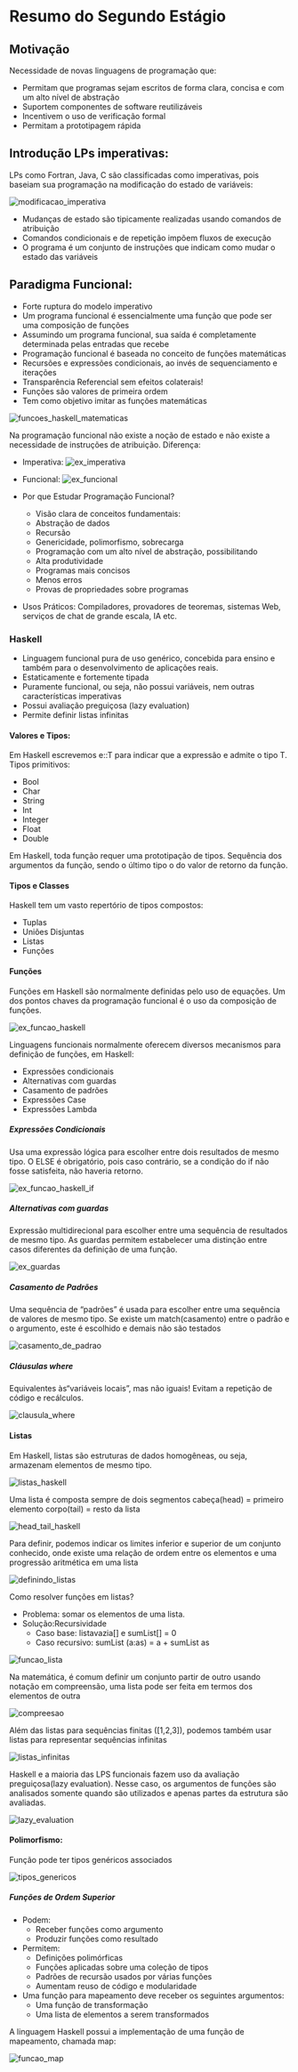 # Resumo do Segundo Estágio

## Motivação
Necessidade de novas linguagens de programação que:

- Permitam que programas sejam escritos de forma clara, concisa e com um alto nível de abstração
- Suportem componentes de software reutilizáveis
- Incentivem o uso de verificação formal
- Permitam a prototipagem rápida

## Introdução LPs imperativas:

LPs como Fortran, Java, C são classificadas como imperativas, pois baseiam sua programação na modificação do estado de variáveis:

![modificacao_imperativa](imagens/modificacao_imperativa.png)

- Mudanças de estado são tipicamente realizadas usando comandos de atribuição
- Comandos condicionais e de repetição impõem fluxos de execução 
- O programa é um conjunto de instruções que indicam como mudar o estado das variáveis

## Paradigma Funcional:
- Forte ruptura do modelo imperativo
- Um programa funcional é essencialmente uma função que pode ser uma composição de funções
- Assumindo um programa funcional, sua saída é completamente determinada pelas entradas que recebe
- Programação funcional é baseada no conceito de funções matemáticas
- Recursões e expressões condicionais, ao invés de sequenciamento e iterações
- Transparência Referencial sem efeitos colaterais!
- Funções são valores de primeira ordem
- Tem como objetivo imitar as funções matemáticas

![funcoes_haskell_matematicas](imagens/funcoes_haskell_matematicas.png)

Na programação funcional não existe a noção de estado e não existe a necessidade de instruções de atribuição. Diferença:
- Imperativa:
![ex_imperativa](imagens/ex_imperativa.png)

- Funcional:
![ex_funcional](imagens/ex_funcional.png)

- Por que Estudar Programação Funcional?
	* Visão clara de conceitos fundamentais:
	* Abstração de dados
	* Recursão
	* Genericidade, polimorfismo, sobrecarga
	* Programação com um alto nível de abstração, possibilitando
	* Alta produtividade
	* Programas mais concisos
	* Menos erros
	* Provas de propriedades sobre programas

- Usos Práticos: Compiladores, provadores de teoremas, sistemas Web, serviços de chat de grande escala, IA etc.

### Haskell
- Linguagem funcional pura de uso genérico, concebida para ensino e também para o	desenvolvimento de aplicações reais.
- Estaticamente e fortemente tipada
- Puramente funcional, ou seja, não possui variáveis, nem outras características imperativas
- Possui avaliação preguiçosa (lazy evaluation)
- Permite definir listas infinitas

#### Valores e Tipos:
Em Haskell escrevemos e::T para indicar que a expressão e admite o tipo T. Tipos primitivos:
- Bool
- Char
- String
- Int
- Integer
- Float
- Double

Em Haskell, toda função requer uma prototipação de tipos. Sequência dos argumentos da função, sendo o último tipo o do valor de retorno da função.

#### Tipos e Classes
Haskell tem um vasto repertório de tipos compostos:
- Tuplas
- Uniões Disjuntas
- Listas
- Funções

#### Funções
Funções em Haskell são normalmente definidas pelo uso de equações. Um dos pontos chaves da programação funcional é o uso da composição de funções.

![ex_funcao_haskell](imagens/ex_funcao_haskell.png)

Linguagens funcionais normalmente oferecem diversos mecanismos para definição de funções, em Haskell:
- Expressões condicionais
- Alternativas com guardas
- Casamento de padrões
- Expressões Case
- Expressões Lambda

##### Expressões Condicionais
Usa uma expressão lógica para escolher entre dois resultados de mesmo tipo. O ELSE é obrigatório, pois caso contrário, se a condição do if não fosse satisfeita, não haveria retorno.

![ex_funcao_haskell_if](imagens/ex_funcao_haskell_if.png)

##### Alternativas com guardas
Expressão multidirecional para escolher entre uma sequência de resultados de mesmo tipo. As guardas permitem estabelecer uma distinção entre casos diferentes da definição de uma função.

![ex_guardas](imagens/ex_guardas.png)

##### Casamento de Padrões
Uma sequência de “padrões” é usada para escolher entre uma sequência de valores de mesmo tipo. Se existe um match(casamento) entre o padrão e o argumento, este é escolhido e demais não são testados

![casamento_de_padrao](imagens/casamento_de_padrao.png)

##### Cláusulas where
Equivalentes às“variáveis locais”, mas não iguais! Evitam a repetição de código e recálculos.

![clausula_where](imagens/clausula_where.png)

#### Listas
Em Haskell, listas são estruturas de dados homogêneas, ou seja, armazenam elementos de mesmo tipo.

![listas_haskell](imagens/listas_haskell.png)

Uma lista é composta sempre de dois segmentos
cabeça(head) = primeiro elemento
corpo(tail) = resto da lista

![head_tail_haskell](imagens/head_tail_haskell.png)

Para definir, podemos indicar os limites inferior e superior de um conjunto conhecido, onde existe uma relação de ordem entre os elementos e uma progressão aritmética em uma lista

![definindo_listas](imagens/definindo_listas.png)

Como resolver funções em listas?
- Problema: somar os elementos de uma lista.
- Solução:Recursividade
	* Caso base: listavazia[] e sumList[] = 0 
	* Caso recursivo: sumList (a:as) = a + sumList as

![funcao_lista](imagens/funcao_lista.png)

Na matemática, é comum definir um conjunto partir de outro usando notação em compreensão, uma lista pode ser feita em termos dos elementos de outra

![compreesao](imagens/compreesao.png)

Além das listas para sequências finitas ([1,2,3]), podemos também usar listas para representar sequências infinitas

![listas_infinitas](imagens/listas_infinitas.png)

Haskell e a maioria das LPS funcionais fazem uso da avaliação preguiçosa(lazy evaluation). Nesse caso, os argumentos de funções são analisados somente quando são utilizados e apenas partes da estrutura são avaliadas.

![lazy_evaluation](imagens/lazy_evaluation.png)

#### Polimorfismo:
Função pode ter tipos genéricos associados

![tipos_genericos](imagens/tipos_genericos.png)

##### Funções de Ordem Superior
- Podem:
	* Receber funções como argumento
	* Produzir funções como resultado
- Permitem:
	* Definições polimórficas
	* Funções aplicadas sobre uma coleção de tipos
	* Padrões de recursão usados por várias funções
	* Aumentam reuso de código e	modularidade
- Uma função para mapeamento deve receber os seguintes argumentos:
	* Uma função de transformação 
	* Uma lista de elementos a serem transformados

A linguagem Haskell possui a implementação de uma função de mapeamento, chamada map:

![funcao_map](imagens/funcao_map.png)




